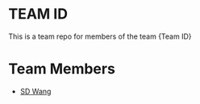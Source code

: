 # TEAM ID
This is a team repo for members of the team {Team ID}

# Team Members
* [SD Wang](members/wangJinyi.md)